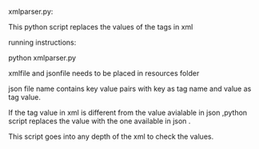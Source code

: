 

xmlparser.py:

This python script replaces the values of the tags in xml

running instructions:

python xmlparser.py <xml file name> <json file name>
  
xmlfile and jsonfile needs to be placed in resources folder

json file name  contains key value pairs with key as tag name and value as tag value.

If the tag value in xml is different from the value avialable in json ,python script replaces the value with the one available in json .

This script goes into any depth of the xml to check the values.

